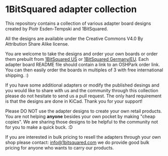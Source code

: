 1BitSquared adapter collection
==============================

This repository contains a collection of various adapter board designs created
by Piotr Esden-Tempski and 1BitSquared.

All the designs are available under the Creative Commons V4.0 By Attribution
Share Alike license.

You are welcome to take the designs and order your own boards or order them
prebuilt from [1BitSquared US](http://1bitsquared.com) or [1BitSquared
Germany/EU](http://1bitsquared.de). Each adapter board README file should
contain a link to an OSHPark order link. You can then easily order the boards
in multiples of 3 with free international shipping. :)

If you have some additional adapters or modify the published desings and you
would like to share with us and the community through this collection please do
not hesitate to send us a pull request. The only hard requirement is that the
designs are done in KiCad. Thank you for your support!

Please DO NOT use the adapter designs to create your own retail products. You
are not helping __anyone__ besides your own pocket by making "cheap copies". We
are sharing those designs to be helpful to the community not for you to make a
quick buck. :D

If you are interested in bulk pricing to resell the adapters through your own
shop please contact: info@1bitsquared.com we do provide good bulk pricing for
anyone who wants to carry our products.

